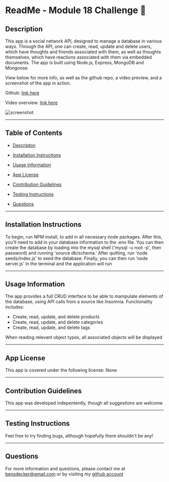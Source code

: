 # ReadMe - Module 18 Challenge 📝

## Description 

This app is a social network API, designed to manage a database in various ways.  Through the API, one can create, read, update and delete users, which have thoughts and friends associated with them, as well as thoughts themselves, which have reactions associated with them via embedded documents. The app is built using Node.js, Express, MongoDB and Mongoose.  

View below for more info, as well as the github repo, a video preview, and a screenshot of the app in action.  

Github: [link here](https://github.com/BenjiCCB/challenge-18)

Video overview: [link here](https://monosnap.com/file/s6M3lDwzyICsd2cmX8caxKlqcx1gZx)

![screenshot](https://monosnap.com/file/AZWJQiXuvvnWub1pqfBrUz1APQZj3H)



---

## Table of Contents 

* [Descripton](#description)

* [Installation Instructions](#installation-instructions)

* [Usage Information](#usage-information)

* [App License](#app-license)

* [Contribution Guidelines](#contribution-guidelines)

* [Testing Instructions](#testing-instructions)

* [Questions](#questions)



---

## Installation Instructions 

To begin, run NPM install, to add in all necessary node packages.  After this, you'll need to add in your database information to the .env file.  You can then create the database by loading into the mysql shell ('mysql -u root -p', then password) and running 'source db/schema.'  After quitting, run 'node seeds/index.js' to seed the database.  Finally, you can then run 'node server.js' in the terminal and the application will run

---

## Usage Information 

The app provides a full CRUD interface to be able to manipulate elements of the database, using API calls from a source like Insomnia.  Functionality includes:

* Create, read, update, and delete products
* Create, read, update, and delete categories
* Create, read, update, and delete tags

When reading relevant object types, all associated objects will be displayed

---

## App License 

This app is covered under the following license: None

---

## Contribution Guidelines 

This app was developed indepentently, though all suggestions are welcome

---

## Testing Instructions 

Feel free to try finding bugs, although hopefully there shouldn't be any!

---

## Questions 

For more information and questions, please contact me at <bensdecker@gmail.com> or by visiting my [github account](https://github.com/benjiCCB)